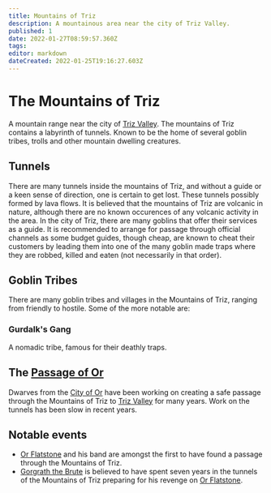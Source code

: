 ```yaml
---
title: Mountains of Triz
description: A mountainous area near the city of Triz Valley.
published: 1
date: 2022-01-27T08:59:57.360Z
tags: 
editor: markdown
dateCreated: 2022-01-25T19:16:27.603Z
---
```


# The Mountains of Triz
A mountain range near the city of [Triz Valley](/triz-valley). The mountains of Triz contains a labyrinth of tunnels. Known to be the home of several goblin tribes, trolls and other mountain dwelling creatures.

## Tunnels
There are many tunnels inside the mountains of Triz, and without a guide or a keen sense of direction, one is certain to get lost. These tunnels possibly formed by lava flows. It is believed that the mountains of Triz are volcanic in nature, although there are no known occurences of any volcanic activity in the area.
In the city of Triz, there are many goblins that offer their services as a guide. It is recommended to arrange for passage through official channels as some budget guides, though cheap, are known to cheat their customers by leading them into one of the many goblin made traps where they are robbed, killed and eaten (not necessarily in that order).

## Goblin Tribes
There are many goblin tribes and villages in the Mountains of Triz, ranging from friendly to hostile. Some of the more notable are:

### Gurdalk's Gang
A nomadic tribe, famous for their deathly traps.

## The [Passage of Or](/passage-of-or)
Dwarves from the [City of Or](/city-of-or) have been working on creating a safe passage through the Mountains of Triz to [Triz Valley](/triz-valley) for many years. Work on the tunnels has been slow in recent years.

## Notable events
- [Or Flatstone](/or-flatstone) and his band are amongst the first to have found a passage through the Mountains of Triz.
- [Gorgrath the Brute](/gorgrath-the-brute) is believed to have spent seven years in the tunnels of the Mountains of Triz preparing for his revenge on [Or Flatstone](/or-flatstone).